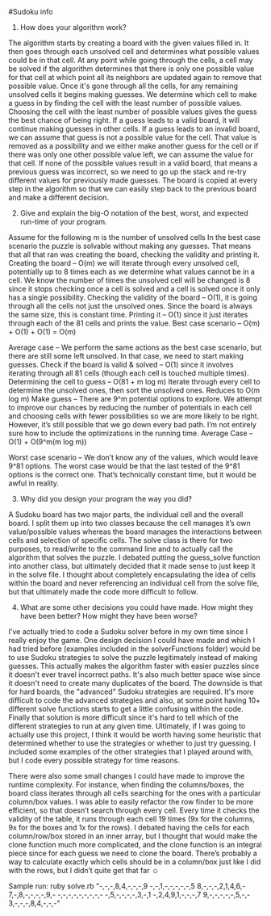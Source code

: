 #Sudoku info

1. How does your algorithm work?

The algorithm starts by creating a board with the given values filled in.  It then goes through each unsolved cell and determines what possible values could be in that cell. At any point while going through the cells, a cell may be solved if the algorithm determines that there is only one possible value for that cell at which point all its neighbors are updated again to remove that possible value.  Once it's gone through all the cells, for any remaining unsolved cells it begins making guesses.  We determine which cell to make a guess in by finding the cell with the least number of possible values. Choosing the cell with the least number of possible values gives the guess the best chance of being right. If a guess leads to a valid board, it will continue making guesses in other cells. If a guess leads to an invalid board, we can assume that guess is not a possible value for the cell. That value is removed as a possibility and we either make another guess for the cell or if there was only one other possible value left, we can assume the value for that cell. If none of the possible values result in a valid board, that means a previous guess was incorrect, so we need to go up the stack and re-try different values for previously made guesses. The board is copied at every step in the algorithm so that we can easily step back to the previous board and make a different decision.

2. Give and explain the big-O notation of the best, worst, and expected run-time of your program.

Assume for the following m is the number of unsolved cells
In the best case scenario the puzzle is solvable without making any guesses.  That means that all that ran was creating the board, checking the validity and printing it. 
Creating the board – O(m) we will iterate through every unsolved cell, potentially up to 8 times each as we determine what values cannot be in a cell.  We know the number of times the unsolved cell will be changed is 8 since it stops checking once a cell is solved and a cell is solved once it only has a single possibility.
Checking the validity of the board – O(1), it is going through all the cells not just the unsolved ones.  Since the board is always the same size, this is constant time.
Printing it – O(1) since it just iterates through each of the 81 cells and prints the value.
Best case scenario – O(m) + O(1) + O(1) = O(m)

Average case – We perform the same actions as the best case scenario, but there are still some left unsolved.  In that case, we need to start making guesses. 
Check if the board is valid & solved – O(1) since it involves iterating through all 81 cells (though each cell is touched multiple times).
Determining the cell to guess – O(81 + m log m) Iterate through every cell to determine the unsolved ones, then sort the unsolved ones. Reduces to O(m log m)
Make guess – There are 9^m potential options to explore.  We attempt to improve our chances by reducing the number of potentials in each cell and choosing cells with fewer possibilities so we are more likely to be right.  However, it’s still possible that we go down every bad path.  I’m not entirely sure how to include the optimizations in the running time.
Average Case – O(1) + O(9^m(m log m))

Worst case scenario – We don’t know any of the values, which would leave 9^81 options.  The worst case would be that the last tested of the 9^81 options is the correct one. That’s technically constant time, but it would be awful in reality.

3. Why did you design your program the way you did?

A Sudoku board has two major parts, the individual cell and the overall board.  I split them up into two classes because the cell manages it’s own value/possible values whereas the board manages the interactions between cells and selection of specific cells.  The solve class is there for two purposes, to read/write to the command line and to actually call the algorithm that solves the puzzle. I debated putting the guess_solve function into another class, but ultimately decided that it made sense to just keep it in the solve file.  I thought about completely encapsulating the idea of cells within the board and never referencing an individual cell from the solve file, but that ultimately made the code more difficult to follow.

4. What are some other decisions you could have made. How might they have been better? How might they have been worse?

I've actually tried to code a Sudoku solver before in my own time since I really enjoy the game. One design decision I could have made and which I had tried before (examples included in the solverFunctions folder) would be to use Sudoku strategies to solve the puzzle legitimately instead of making guesses. This actually makes the algorithm faster with easier puzzles since it doesn't ever travel incorrect paths. It's also much better space wise since it doesn't need to create many duplicates of the board. The downside is that for hard boards, the "advanced" Sudoku strategies are required.  It's more difficult to code the advanced strategies and also, at some point having 10+ different solve functions starts to get a little confusing within the code.  Finally that solution is more difficult since it's hard to tell which of the different strategies to run at any given time. Ultimately, if I was going to actually use this project, I think it would be worth having some heuristic that determined whether to use the strategies or whether to just try guessing. I included some examples of the other strategies that I played around with, but I code every possible strategy for time reasons.

There were also some small changes I could have made to improve the runtime complexity.  For instance, when finding the columns/boxes, the board class iterates through all cells searching for the ones with a particular column/box values.  I was able to easily refactor the row finder to be more efficient, so that doesn’t search through every cell.  Every time it checks the validity of the table, it runs through each cell 19 times (9x for the columns, 9x for the boxes and 1x for the rows). I debated having the cells for each column/row/box stored in an inner array, but I thought that would make the clone function much more complicated, and the clone function is an integral piece since for each guess we need to clone the board.   There’s probably a way to calculate exactly which cells should be in a column/box just like I did with the rows, but I didn’t quite get that far ☺

Sample run:
ruby solve.rb "-,-,-,8,4,-,-,-,9
-,-,1,-,-,-,-,-,5
8,-,-,-,2,1,4,6,-
7,-,8,-,-,-,-,9,-
-,-,-,-,-,-,-,-,-
-,5,-,-,-,-,3,-,1
-,2,4,9,1,-,-,-,7
9,-,-,-,-,-,5,-,-
3,-,-,-,8,4,-,-,-"
